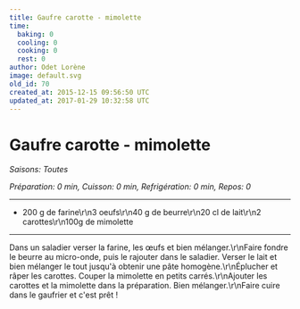 ```yaml
---
title: Gaufre carotte - mimolette
time:
  baking: 0
  cooling: 0
  cooking: 0
  rest: 0
author: Odet Lorène
image: default.svg
old_id: 70
created_at: 2015-12-15 09:56:50 UTC
updated_at: 2017-01-29 10:32:58 UTC
---
```


# Gaufre carotte - mimolette

_Saisons: Toutes_

_Préparation: 0 min, Cuisson: 0 min, Refrigération: 0 min, Repos: 0_

---

- 200 g de farine\r\n3 oeufs\r\n40 g de beurre\r\n20 cl de lait\r\n2 carottes\r\n100g de mimolette

---

Dans un saladier verser la farine, les œufs et bien mélanger.\r\nFaire fondre le beurre au micro-onde, puis le rajouter dans le saladier. Verser le lait et bien mélanger le tout jusqu'à obtenir une pâte homogène.\r\nÉplucher et râper les carottes. Couper la mimolette en petits carrés.\r\nAjouter les carottes et la mimolette dans la préparation. Bien mélanger.\r\nFaire cuire dans le gaufrier et c'est prêt !
